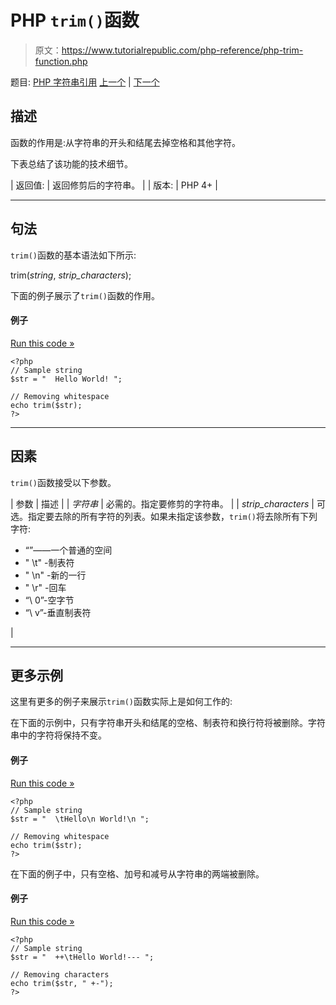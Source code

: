 # PHP `trim()`函数

> 原文：<https://www.tutorialrepublic.com/php-reference/php-trim-function.php>

题目: [PHP 字符串引用](php-string-functions.php) [上一个](php-substr-replace-function.php) | [下一个](php-ucfirst-function.php)

## 描述

函数的作用是:从字符串的开头和结尾去掉空格和其他字符。

下表总结了该功能的技术细节。

| 返回值: | 返回修剪后的字符串。 |
| 版本: | PHP 4+ |

* * *

## 句法

`trim()`函数的基本语法如下所示:

trim(*string*, *strip_characters*);

下面的例子展示了`trim()`函数的作用。

#### 例子

[Run this code »](../codelab.php?topic=php&file=strip-whitespace-from-both-ends-of-a-string "Run this code to view the output")

```
<?php
// Sample string
$str = "  Hello World! ";

// Removing whitespace
echo trim($str);
?>
```

* * *

## 因素

`trim()`函数接受以下参数。

| 参数 | 描述 |
| *字符串* | 必需的。指定要修剪的字符串。 |
| *strip_characters* | 可选。指定要去除的所有字符的列表。如果未指定该参数，`trim()`将去除所有下列字符:

*   “”——一个普通的空间
*   " \t" -制表符
*   " \n" -新的一行
*   " \r" -回车
*   “\ 0”-空字节
*   “\ v”-垂直制表符

 |

* * *

## 更多示例

这里有更多的例子来展示`trim()`函数实际上是如何工作的:

在下面的示例中，只有字符串开头和结尾的空格、制表符和换行符将被删除。字符串中的字符将保持不变。

#### 例子

[Run this code »](../codelab.php?topic=php&file=strip-space-tab-and-newline-from-both-ends-of-a-string "Run this code to view the output")

```
<?php
// Sample string
$str = "  \tHello\n World!\n ";

// Removing whitespace
echo trim($str);
?>
```

在下面的例子中，只有空格、加号和减号从字符串的两端被删除。

#### 例子

[Run this code »](../codelab.php?topic=php&file=strip-specific-characters-from-both-ends-of-a-string "Run this code to view the output")

```
<?php
// Sample string
$str = "  ++\tHello World!--- ";

// Removing characters
echo trim($str, " +-");
?>
```